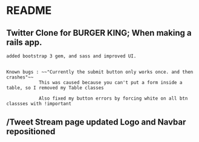 # README

## Twitter Clone for BURGER KING; When making a rails app.
	added bootstrap 3 gem, and sass and improved UI.


	Known bugs : ~~"Currently the submit button only works once. and then crashes"~~
				This was caused because you can't put a form inside a table, so I removed my Table classes

				Also fixed my button errors by forcing white on all btn classses with !important

/Tweet Stream page updated
Logo and Navbar repositioned
---
